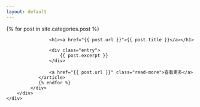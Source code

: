 ```yaml
---
layout: default
---
```

<div class="card custom-border text-white bg-transparent">
    <div class="full_wh blur"></div>
    <div class="card-body">
        <div class="container">
            <div class="posts">
                {% for post in site.categories.post %}
                <article class="post">

                    <h1><a href="{{ post.url }}">{{ post.title }}</a></h1>

                    <div class="entry">
                        {{ post.excerpt }}
                    </div>

                    <a href="{{ post.url }}" class="read-more">查看更多</a>
                </article>
                {% endfor %}
             </div>
        </div>
    </div>
</div>